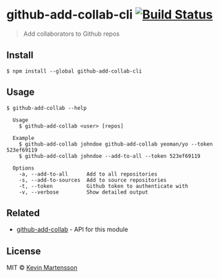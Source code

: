 # github-add-collab-cli [![Build Status](https://travis-ci.org/kevva/github-add-collab-cli.svg?branch=master)](https://travis-ci.org/kevva/github-add-collab-cli)

> Add collaborators to Github repos


## Install

```
$ npm install --global github-add-collab-cli
```


## Usage

```
$ github-add-collab --help

  Usage
	$ github-add-collab <user> [repos]

  Example
	$ github-add-collab johndoe github-add-collab yeoman/yo --token 523ef69119
	$ github-add-collab johndoe --add-to-all --token 523ef69119

  Options
	-a, --add-to-all      Add to all repositories
	-s, --add-to-sources  Add to source repositories
	-t, --token           Github token to authenticate with
	-v, --verbose         Show detailed output
```

## Related

* [github-add-collab](https://github.com/kevva/github-add-collab) - API for this module


## License

MIT © [Kevin Martensson](http://github.com/kevva)

